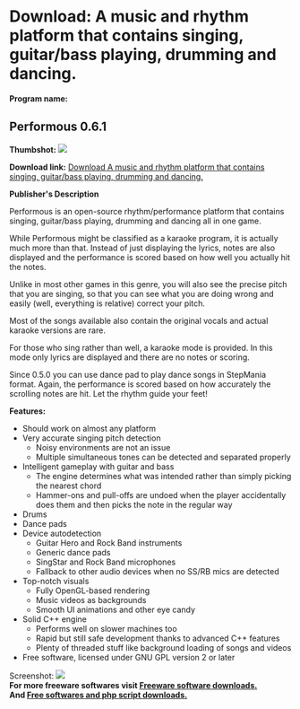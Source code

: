 # Download: A music and rhythm platform that contains singing, guitar/bass playing, drumming and dancing.

**Program name:**

## Performous 0.6.1

  
**Thumbshot:** ![](http://www.freewarefiles.com/screenshot/performous_md.jpg)   
  
**Download link:** [Download A music and rhythm platform that contains singing, guitar/bass playing, drumming and dancing.](http://freesoftwares.boysofts.com/Performous_program_61410.html)  
  


**Publisher's Description**  
  


Performous is an open-source rhythm/performance platform that contains singing, guitar/bass playing, drumming and dancing all in one game. 

While Performous might be classified as a karaoke program, it is actually much more than that. Instead of just displaying the lyrics, notes are also displayed and the performance is scored based on how well you actually hit the notes. 

Unlike in most other games in this genre, you will also see the precise pitch that you are singing, so that you can see what you are doing wrong and easily (well, everything is relative) correct your pitch.

Most of the songs available also contain the original vocals and actual karaoke versions are rare.

For those who sing rather than well, a karaoke mode is provided. In this mode only lyrics are displayed and there are no notes or scoring.

Since 0.5.0 you can use dance pad to play dance songs in StepMania format. Again, the performance is scored based on how accurately the scrolling notes are hit. Let the rhythm guide your feet!

**Features:**

  * Should work on almost any platform 
  * Very accurate singing pitch detection 
    * Noisy environments are not an issue 
    * Multiple simultaneous tones can be detected and separated properly 
  * Intelligent gameplay with guitar and bass 
    * The engine determines what was intended rather than simply picking the nearest chord 
    * Hammer-ons and pull-offs are undoed when the player accidentally does them and then picks the note in the regular way 
  * Drums 
  * Dance pads 
  * Device autodetection 
    * Guitar Hero and Rock Band instruments 
    * Generic dance pads 
    * SingStar and Rock Band microphones 
    * Fallback to other audio devices when no SS/RB mics are detected 
  * Top-notch visuals 
    * Fully OpenGL-based rendering 
    * Music videos as backgrounds 
    * Smooth UI animations and other eye candy 
  * Solid C++ engine 
    * Performs well on slower machines too 
    * Rapid but still safe development thanks to advanced C++ features 
    * Plenty of threaded stuff like background loading of songs and videos 
  * Free software, licensed under GNU GPL version 2 or later 

  
  
Screenshot: ![](http://www.freewarefiles.com/screenshot/performous.jpg)   
**For more freeware softwares visit [Freeware software downloads.](http://freesoftwares.boysofts.com/)**   
**And [Free softwares and php script downloads.](http://www.boysofts.com/)**
